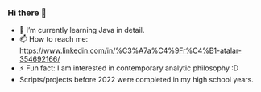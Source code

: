 ### Hi there 👋



- 🌱 I’m currently learning Java in detail.
- 📫 How to reach me: https://www.linkedin.com/in/%C3%A7a%C4%9Fr%C4%B1-atalar-354692166/
- ⚡ Fun fact: I am interested in contemporary analytic philosophy :D
- Scripts/projects before 2022 were completed in my high school years.
